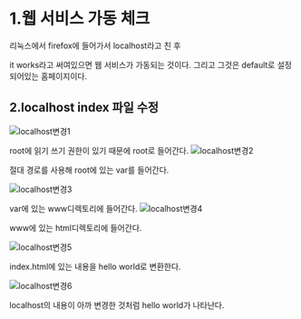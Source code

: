# 1.웹 서비스 가동 체크

리눅스에서 firefox에 들어가서 localhost라고 친 후 

it works라고 써여있으면 웹 서비스가 가동되는 것이다.
그리고 그것은 default로 설정되어있는 홈페이지이다.

## 2.localhost index 파일 수정

![localhost변경1](https://user-images.githubusercontent.com/49421197/56878218-e8ca0f00-6a8d-11e9-98eb-ea03f1a74e77.png)

root에 읽기 쓰기 권한이 있기 때문에 root로 들어간다.
![localhost변경2](https://user-images.githubusercontent.com/49421197/56878230-01d2c000-6a8e-11e9-9111-df899dc55e7e.png)


절대 경로를 사용해 root에 있는 var를 들어간다.

![localhost변경3](https://user-images.githubusercontent.com/49421197/56878231-039c8380-6a8e-11e9-8f7c-f2d017fbb256.png)


var에 있는 www디렉토리에 들어간다.
![localhost변경4](https://user-images.githubusercontent.com/49421197/56878232-07300a80-6a8e-11e9-84fd-592620996daa.png)



www에 있는 html디렉토리에 들어간다.

![localhost변경5](https://user-images.githubusercontent.com/49421197/56878234-09926480-6a8e-11e9-84b5-c5562db32d78.png)


index.html에 있는 내용을 hello world로 변환한다.


![localhost변경6](https://user-images.githubusercontent.com/49421197/56878245-14e59000-6a8e-11e9-8557-77c7e823d6c8.png)


localhost의 내용이 아까 변경한 것처럼 hello world가 나타난다.
 





